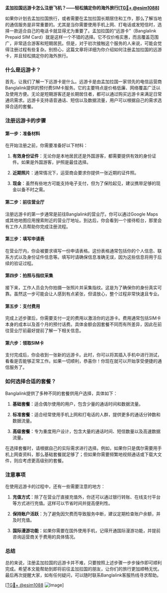 **孟加拉国远游卡怎么注册飞机？——轻松搞定你的海外旅行[[TG💪+ @esim1088](https://t.me/s/esim1088)]**

如果你计划去孟加拉国旅行，或者需要在孟加拉国长期居住和工作，那么了解当地的通信服务是非常重要的。尤其是当你需要使用手机上网、打电话或发短信时，选择一款适合自己的电话卡就显得尤为重要了。孟加拉国的“远游卡”（Banglalink Prepaid SIM Card）就是这样一个不错的选择。它不仅价格实惠，而且覆盖范围广，非常适合游客和短期居民。但是，对于初次接触这个服务的人来说，可能会觉得注册过程有些复杂。别担心，这篇文章将详细为你介绍如何注册孟加拉国的远游卡，并且轻松搞定你的海外旅行。

### 什么是远游卡？

首先，让我们了解一下远游卡是什么。远游卡是由孟加拉国一家领先的电信运营商Banglalink提供的预付费SIM卡服务。它的主要特点是价格低廉、网络覆盖广泛以及使用方便。无论是短期游客还是长期居住者，都可以通过购买远游卡来满足日常通讯需求。远游卡支持语音通话、短信以及数据流量，用户可以根据自己的需求选择合适的套餐。

### 注册远游卡的步骤

#### 第一步：准备材料

在开始注册之前，你需要准备好以下材料：

1. **有效身份证件**：无论你是本地居民还是外国游客，都需要提供有效的身份证件。如果是外国游客，护照是最佳选择。
   
2. **近期照片**：通常情况下，运营商会要求你提供一张近期的证件照。

3. **现金**：虽然有些地方可能支持电子支付，但为了保险起见，建议携带足够的现金以备不时之需。

#### 第二步：前往营业厅

注册远游卡的第一步通常是前往Banglalink的营业厅。你可以通过Google Maps或其他地图应用搜索附近的营业厅地址。到达后，你会看到一个接待柜台，那里会有工作人员帮助你完成注册流程。

#### 第三步：填写申请表

在营业厅内，你会被要求填写一份申请表格。这份表格通常包括你的个人信息、联系方式以及身份证件信息等。填写时请确保信息准确无误，因为这些信息将用于后续的验证过程。

#### 第四步：拍照与指纹采集

接下来，工作人员会为你拍摄一张照片并采集指纹。这是为了确保你的身份真实可靠。虽然这一步可能会让人感到有点紧张，但请放心，整个过程非常快速且专业。

#### 第五步：支付费用

完成上述步骤后，你需要支付一定的费用以激活你的远游卡。费用通常包括SIM卡本身的成本以及首个月的预付话费。具体金额会因套餐不同而有所差异，因此在前往营业厅前最好提前了解一下相关信息。

#### 第六步：领取SIM卡

支付完成后，你会收到一张新的远游卡。此时，你可以将其插入手机中进行测试，看看是否能够正常工作。如果一切顺利，恭喜你！你现在就可以开始享受便捷的通信服务了。

### 如何选择合适的套餐？

Banglalink提供了多种不同的套餐供用户选择，具体如下：

1. **基础套餐**：适合偶尔使用的用户，包含少量的通话时间和数据流量。
   
2. **标准套餐**：适合经常使用手机上网和打电话的人群，提供更多的通话分钟数和数据流量。
   
3. **高级套餐**：专为重度用户设计，包含大量的通话时间、短信数量以及高速数据流量。

在选择套餐时，请根据自己的实际需求进行选择。例如，如果你只是偶尔需要用手机上网查资料，那么基础套餐就足够了；但如果你需要频繁地视频通话或下载大文件，则应考虑更高级别的套餐。

### 注意事项

在使用远游卡的过程中，还有一些需要注意的地方：

1. **充值方式**：除了在营业厅直接充值外，你还可以通过银行转账、在线支付平台等方式进行充值。这样可以节省时间并提高便利性。

2. **保持账户活跃**：为了避免因欠费而导致服务中断，建议定期检查账户余额，并及时充值。

3. **国际漫游功能**：如果你需要在国外使用手机，记得开通国际漫游功能，并提前咨询运营商关于费用的具体情况。

### 总结

总的来说，注册孟加拉国的远游卡并不难，只要按照上述步骤一步步操作即可顺利完成。希望本文能帮助到即将前往孟加拉国的朋友，让你们的旅行更加顺畅无忧。最后再次提醒大家，如有任何疑问，可以随时联系Banglalink客服热线寻求帮助。

[[TG💪+ @esim1088](https://t.me/s/esim1088) ![Image](https://i.postimg.cc/4NQfJmqS/Snipaste-2025-05-13-00-14-12.png)]
